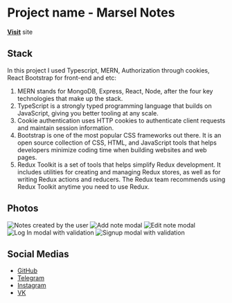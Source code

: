 # Project name - Marsel Notes
**[Visit](1)** site

## Stack
In this project I used Typescript, MERN, Authorization through cookies, React Bootstrap for front-end and etc:
1. MERN stands for MongoDB, Express, React, Node, after the four key technologies that make up the stack.
2. TypeScript is a strongly typed programming language that builds on JavaScript, giving you better tooling at any scale.
3. Cookie authentication uses HTTP cookies to authenticate client requests and maintain session information.
4. Bootstrap is one of the most popular CSS frameworks out there. It is an open source collection of CSS, HTML, and JavaScript tools that helps developers minimize coding time when building websites and web pages.
5. Redux Toolkit is a set of tools that helps simplify Redux development. It includes utilities for creating and managing Redux stores, as well as for writing Redux actions and reducers. The Redux team recommends using Redux Toolkit anytime you need to use Redux.

## Photos
![Notes created by the user](https://res.cloudinary.com/dttlmitix/image/upload/v1677869977/localhost_3000__2_bw6had.png "Notes created by the user")
![Add note modal](https://res.cloudinary.com/dttlmitix/image/upload/v1677870165/localhost_3000__3_jesb6j.png "Add note modal")
![Edit note modal](https://res.cloudinary.com/dttlmitix/image/upload/v1677870240/localhost_3000__4_jkdupl.png "Edit note modal")
![Log In modal with validation](https://res.cloudinary.com/dttlmitix/image/upload/v1677870320/localhost_3000__5_ens6yt.png "Log In modal with validation")
![Signup modal with validation](https://res.cloudinary.com/dttlmitix/image/upload/v1677870449/localhost_3000__6_yg6voo.png "Signup modal with validation")

## Social Medias
* [GitHub](https://github.com/MarselBisengaliev)
* [Telegram](https://t.me/marsel_bisengaliev)
* [Instagram](https://www.instagram.com/marsel_bisengaliev/)
* [VK](https://vk.com/marsel_bisengaliev)


